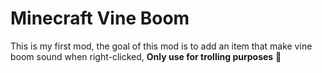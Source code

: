 # Minecraft Vine Boom

This is my first mod, the goal of this mod is to add an item that make vine boom sound when right-clicked,
**Only use for trolling purposes** 🗿
